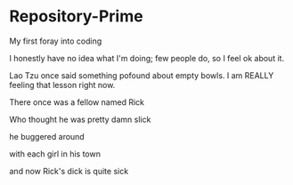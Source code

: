 # Repository-Prime
My first foray into coding

I honestly have no idea what I'm doing; few people do, so I feel ok about it.<P>
Lao Tzu once said something pofound about empty bowls. I am REALLY feeling that lesson right now.

There once was a fellow named Rick<P>
Who thought he was pretty damn slick<P>
he buggered around<P>
with each girl in his town<P>
and now Rick's dick is quite sick
